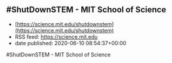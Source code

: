 ## #ShutDownSTEM - MIT School of Science
 - [https://science.mit.edu/shutdownstem](https://science.mit.edu/shutdownstem)
 - RSS feed: https://science.mit.edu
 - date published: 2020-06-10 08:54:37+00:00

#ShutDownSTEM - MIT School of Science

